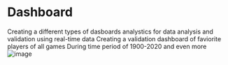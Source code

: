 # Dashboard
Creating a different types of dasboards analystics for data analysis and validation using real-time data 
Creating a validation dashboard of faviorite players of all games During time period of 1900-2020 and even more 
![image](https://github.com/user-attachments/assets/f7b80fc6-9af6-4676-b301-2c1341c08874)

